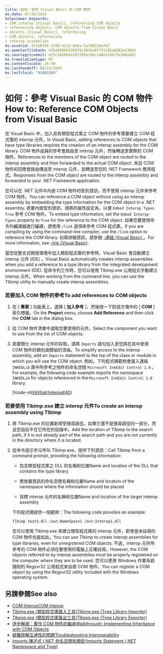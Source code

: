 ```yaml
---
title: 如何：參考 Visual Basic 的 COM 物件
ms.date: 07/20/2015
helpviewer_keywords:
- COM interop [Visual Basic], referencing COM objects
- referencing objects, COM objects from Visual Basic
- objects [Visual Basic], referencing
- COM objects, referencing
- interop assemblies
ms.assetid: 9c518fb4-27d9-4112-9e6a-5a7d0210af6f
ms.openlocfilehash: 43ba068663db9f8c3816a6f731395a6682a130e6
ms.sourcegitcommit: bf5c5850654187705bc94cc40ebfb62fe346ab02
ms.translationtype: MT
ms.contentlocale: zh-TW
ms.lasthandoff: 09/23/2020
ms.locfileid: "91083289"
---
```

# <a name="how-to-reference-com-objects-from-visual-basic"></a><span data-ttu-id="4af4e-102">如何：參考 Visual Basic 的 COM 物件</span><span class="sxs-lookup"><span data-stu-id="4af4e-102">How to: Reference COM Objects from Visual Basic</span></span>

<span data-ttu-id="4af4e-103">在 Visual Basic 中，加入具有類型程式庫之 COM 物件的參考需要建立 COM 程式庫的 interop 元件。</span><span class="sxs-lookup"><span data-stu-id="4af4e-103">In Visual Basic, adding references to COM objects that have type libraries requires the creation of an interop assembly for the COM library.</span></span> <span data-ttu-id="4af4e-104">COM 物件成員的參考會路由至 interop 元件，然後轉送至實際的 COM 物件。</span><span class="sxs-lookup"><span data-stu-id="4af4e-104">References to the members of the COM object are routed to the interop assembly and then forwarded to the actual COM object.</span></span> <span data-ttu-id="4af4e-105">來自 COM 物件的回應會路由傳送至 interop 元件，並轉送至您的 .NET Framework 應用程式。</span><span class="sxs-lookup"><span data-stu-id="4af4e-105">Responses from the COM object are routed to the interop assembly and forwarded to your .NET Framework application.</span></span>  
  
 <span data-ttu-id="4af4e-106">您可以在 .NET 元件中內嵌 COM 物件的型別資訊，而不使用 interop 元件來參考 COM 物件。</span><span class="sxs-lookup"><span data-stu-id="4af4e-106">You can reference a COM object without using an interop assembly by embedding the type information for the COM object in a .NET assembly.</span></span> <span data-ttu-id="4af4e-107">若要內嵌型別資訊，請將的屬性設定為，以便 `Embed Interop Types` `True` 參考 COM 物件。</span><span class="sxs-lookup"><span data-stu-id="4af4e-107">To embed type information, set the `Embed Interop Types` property to `True` for the reference to the COM object.</span></span> <span data-ttu-id="4af4e-108">如果您要使用命令列編譯器進行編譯，請使用 `/link` 選項來參考 COM 程式庫。</span><span class="sxs-lookup"><span data-stu-id="4af4e-108">If you are compiling by using the command-line compiler, use the `/link` option to reference the COM library.</span></span> <span data-ttu-id="4af4e-109">如需詳細資訊，請參閱 [-連結 (Visual Basic) ](../../reference/command-line-compiler/link.md)。</span><span class="sxs-lookup"><span data-stu-id="4af4e-109">For more information, see [-link (Visual Basic)](../../reference/command-line-compiler/link.md).</span></span>  
  
 <span data-ttu-id="4af4e-110">當您從整合式開發環境中加入類型程式庫的參考時，Visual Basic 會自動建立 interop 元件 (IDE) 。</span><span class="sxs-lookup"><span data-stu-id="4af4e-110">Visual Basic automatically creates interop assemblies when you add a reference to a type library from the integrated development environment (IDE).</span></span> <span data-ttu-id="4af4e-111">從命令列工作時，您可以使用 Tlbimp.exe 公用程式手動建立 interop 元件。</span><span class="sxs-lookup"><span data-stu-id="4af4e-111">When working from the command line, you can use the Tlbimp utility to manually create interop assemblies.</span></span>  
  
### <a name="to-add-references-to-com-objects"></a><span data-ttu-id="4af4e-112">若要加入 COM 物件的參考</span><span class="sxs-lookup"><span data-stu-id="4af4e-112">To add references to COM objects</span></span>  
  
1. <span data-ttu-id="4af4e-113">在 [ **專案** ] 功能表上，選擇 [ **加入參考** ]，然後按一下對話方塊中的 [ **COM** ] 索引標籤。</span><span class="sxs-lookup"><span data-stu-id="4af4e-113">On the **Project** menu, choose **Add Reference** and then click the **COM** tab in the dialog box.</span></span>  
  
2. <span data-ttu-id="4af4e-114">從 COM 物件清單中選取您要使用的元件。</span><span class="sxs-lookup"><span data-stu-id="4af4e-114">Select the component you want to use from the list of COM objects.</span></span>  
  
3. <span data-ttu-id="4af4e-115">若要簡化 interop 元件的存取，請將 `Imports` 語句加入至您將在其中使用 COM 物件的類別或模組的頂端。</span><span class="sxs-lookup"><span data-stu-id="4af4e-115">To simplify access to the interop assembly, add an `Imports` statement to the top of the class or module in which you will use the COM object.</span></span> <span data-ttu-id="4af4e-116">例如，下列程式碼範例會匯入連結 `INKEDLib` 庫中所參考之物件的命名空間 `Microsoft InkEdit Control 1.0` 。</span><span class="sxs-lookup"><span data-stu-id="4af4e-116">For example, the following code example imports the namespace `INKEDLib` for objects referenced in the `Microsoft InkEdit Control 1.0` library.</span></span>  
  
     [!code-vb[VbVbalrInterop#40](~/samples/snippets/visualbasic/VS_Snippets_VBCSharp/VbVbalrInterop/VB/Class1.vb#40)]  
  
### <a name="to-create-an-interop-assembly-using-tlbimp"></a><span data-ttu-id="4af4e-117">若要使用 Tlbimp.exe 建立 interop 元件</span><span class="sxs-lookup"><span data-stu-id="4af4e-117">To create an interop assembly using Tlbimp</span></span>  
  
1. <span data-ttu-id="4af4e-118">將 Tlbimp.exe 的位置新增至搜尋路徑，如果它還不是搜尋路徑的一部分，而且您目前不在它所在的目錄中。</span><span class="sxs-lookup"><span data-stu-id="4af4e-118">Add the location of Tlbimp to the search path, if it is not already part of the search path and you are not currently in the directory where it is located.</span></span>  
  
2. <span data-ttu-id="4af4e-119">從命令提示字元呼叫 Tlbimp.exe，提供下列資訊：</span><span class="sxs-lookup"><span data-stu-id="4af4e-119">Call Tlbimp from a command prompt, providing the following information:</span></span>  
  
    - <span data-ttu-id="4af4e-120">包含類型程式庫之 DLL 的名稱和位置</span><span class="sxs-lookup"><span data-stu-id="4af4e-120">Name and location of the DLL that contains the type library</span></span>  
  
    - <span data-ttu-id="4af4e-121">應放置資訊的命名空間名稱和位置</span><span class="sxs-lookup"><span data-stu-id="4af4e-121">Name and location of the namespace where the information should be placed</span></span>  
  
    - <span data-ttu-id="4af4e-122">目標 interop 元件的名稱和位置</span><span class="sxs-lookup"><span data-stu-id="4af4e-122">Name and location of the target interop assembly</span></span>  
  
     <span data-ttu-id="4af4e-123">下列程式碼提供一個範例：</span><span class="sxs-lookup"><span data-stu-id="4af4e-123">The following code provides an example:</span></span>  
  
    ```console  
    Tlbimp test3.dll /out:NameSpace1 /out:Interop1.dll  
    ```  
  
     <span data-ttu-id="4af4e-124">您可以使用 Tlbimp.exe 來建立類型程式庫的 interop 元件，即使是未註冊的 COM 物件也是如此。</span><span class="sxs-lookup"><span data-stu-id="4af4e-124">You can use Tlbimp to create interop assemblies for type libraries, even for unregistered COM objects.</span></span> <span data-ttu-id="4af4e-125">不過，interop 元件所參考的 COM 物件必須在要使用的電腦上正確註冊。</span><span class="sxs-lookup"><span data-stu-id="4af4e-125">However, the COM objects referred to by interop assemblies must be properly registered on the computer where they are to be used.</span></span> <span data-ttu-id="4af4e-126">您可以使用 Windows 作業系統隨附的 Regsvr32 公用程式來註冊 COM 物件。</span><span class="sxs-lookup"><span data-stu-id="4af4e-126">You can register a COM object by using the Regsvr32 utility included with the Windows operating system.</span></span>  
  
## <a name="see-also"></a><span data-ttu-id="4af4e-127">另請參閱</span><span class="sxs-lookup"><span data-stu-id="4af4e-127">See also</span></span>

- [<span data-ttu-id="4af4e-128">COM Interop</span><span class="sxs-lookup"><span data-stu-id="4af4e-128">COM Interop</span></span>](index.md)
- [<span data-ttu-id="4af4e-129">Tlbimp.exe (類型程式庫匯入工具)</span><span class="sxs-lookup"><span data-stu-id="4af4e-129">Tlbimp.exe (Type Library Importer)</span></span>](../../../framework/tools/tlbimp-exe-type-library-importer.md)
- [<span data-ttu-id="4af4e-130">Tlbexp.exe (類型程式庫匯出工具)</span><span class="sxs-lookup"><span data-stu-id="4af4e-130">Tlbexp.exe (Type Library Exporter)</span></span>](../../../framework/tools/tlbexp-exe-type-library-exporter.md)
- [<span data-ttu-id="4af4e-131">逐步解說：實作 COM 物件的繼承</span><span class="sxs-lookup"><span data-stu-id="4af4e-131">Walkthrough: Implementing Inheritance with COM Objects</span></span>](walkthrough-implementing-inheritance-with-com-objects.md)
- [<span data-ttu-id="4af4e-132">疑難排解互通性的問題</span><span class="sxs-lookup"><span data-stu-id="4af4e-132">Troubleshooting Interoperability</span></span>](troubleshooting-interoperability.md)
- [<span data-ttu-id="4af4e-133">Imports 陳述式 (.NET 命名空間和類型)</span><span class="sxs-lookup"><span data-stu-id="4af4e-133">Imports Statement (.NET Namespace and Type)</span></span>](../../language-reference/statements/imports-statement-net-namespace-and-type.md)

